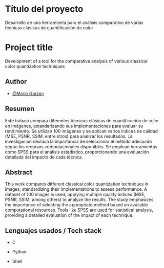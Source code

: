 
# Título del proyecto

Desarrollo de una herramienta para el análisis comparativo de varias técnicas clásicas de cuantificación de color

# Project title

Development of a tool for the comparative analysis of various classical color quantization techniques

## Author

- [@Mario Garzon](https://www.github.com/MarioGarz0n)


## Resumen
Este trabajo compara diferentes técnicas clásicas de cuantificación de color en imágenes,
estandarizando sus implementaciones para evaluar su rendimiento. Se utilizan 100 imágenes 
y se aplican varios índices de calidad (MSE, PSNR, SSIM, entre otros) para analizar los 
resultados. La investigación destaca la importancia de seleccionar el método adecuado según 
los recursos computacionales disponibles. Se emplean herramientas como SPSS para el análisis
estadístico, proporcionando una evaluación detallada del impacto de cada técnica.

## Abstract
This work compares different classical color quantization techniques in images, standardizing 
their implementations to assess performance. A dataset of 100 images is used, applying multiple 
quality indices (MSE, PSNR, SSIM, among others) to analyze the results. The study emphasizes 
the importance of selecting the appropriate method based on available computational resources. 
Tools like SPSS are used for statistical analysis, providing a detailed evaluation of the impact 
of each technique.

    
## Lenguajes usados / Tech stack
- C

- Python

- Shell

